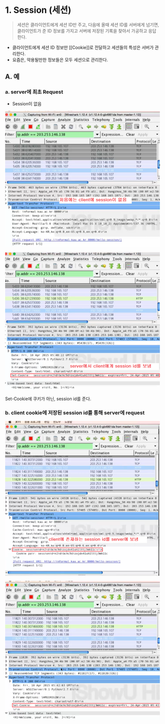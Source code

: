 # 1. Session (세션)

> 세션은 클라이언트에게 세션 ID만 주고, 다음에 올때 세션 ID를 서버에게 넘기면, 클라이언트가 준 ID 정보를 가지고 서버에 저장된 기록을 찾아서 가공하고 응답한다.

- 클라이언트에게 세션 ID 정보만 [[Cookie]]로 전달하고 세션들의 특성은 서버가 관리한다.
- 요즘은, 악용될만한 정보들은 모두 세션으로 관리한다.

## A. 예

### a. server에 최초 Request

- Session이 없음

![](/bin/Network_image/network_3_22.png)

![](/bin/Network_image/network_3_23.png)

Set-Cookie에 쿠키가 아닌, session id를 준다.

### b. client cookie에 저장된 session id를 통해 server에 request

![](/bin/Network_image/network_3_24.png)

![](/bin/Network_image/network_3_25.png)
